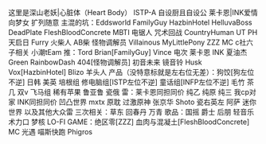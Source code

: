 这里是深山老妖|心脏体（Heart Body）
ISTP-A  自设厨且自设公 莱卡恩|INK爱情向梦女 扩列随意
主混的坑：Eddsworld FamilyGuy HazbinHotel HelluvaBoss DeadPlate FleshBloodConcrete MBTI 电锯人 咒术回战 CountryHuman UT PH 天启日 Furry 火柴人 AB柴 怪物调解员 Villainous MyLittlePony ZZZ MC c社六子相关 小潮tEam
推：Tord Brian[FamilyGuy] Vince 电次 莱卡恩 INK 夏油杰 Green RainbowDash 404[怪物调解员] 初音未来 镜音铃 Husk Vox[HazbinHotel] Blizo 羊头人
产品（没特意标就是左右位无差）：狗饺[狗左位不逆] 日韩 美英 培根组 修电脑组[ISTP左位不逆] 童话组[INFP左位不逆] 毛竹 茶几 双v 飞马组 稀有苹果 鲁亚鲁 瓷俄 
雷：莱卡恩同担同价 纯乙 纯原 纯三 我cp对家 INK同担同价 凹凸世界 mxtx 原耽 过激原神 张京华 Shoto 瓷右英左 阿萨 迷你世界 以及其他大众雷
三次相关：草东 回春丹 万青
歌品：国摇 爵士 后朋 轻音乐 术力口 梦核 LO-FI
GAME：绝区零[ZZZ] 血肉与混凝土[FleshBloodConcrete] MC 光遇 喵斯快跑 Phigros
